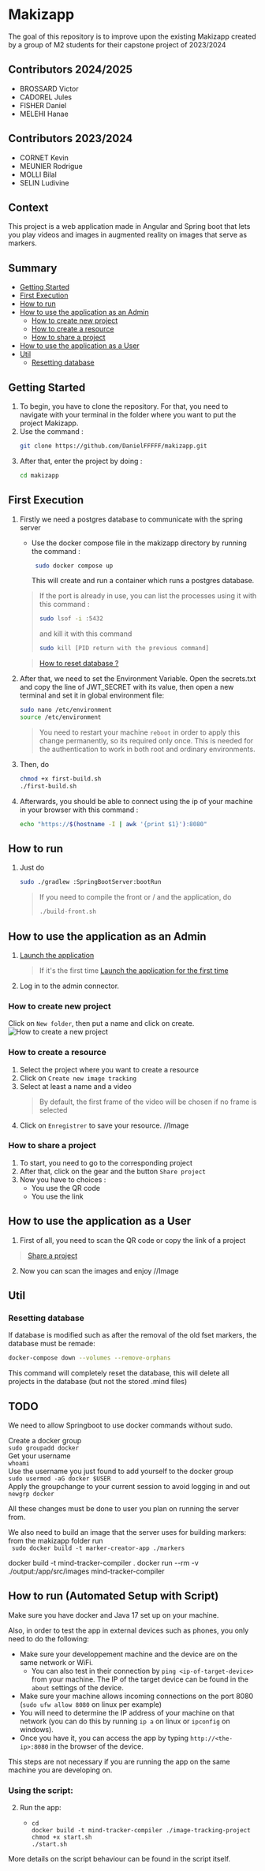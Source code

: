 # Makizapp

The goal of this repository is to improve upon the existing Makizapp created by a group of M2 students for their capstone project of 2023/2024

## Contributors 2024/2025

- BROSSARD Victor
- CADOREL Jules
- FISHER Daniel
- MELEHI Hanae


## Contributors 2023/2024

- CORNET Kevin
- MEUNIER Rodrigue
- MOLLI Bilal
- SELIN Ludivine

## Context

This project is a web application made in Angular and Spring boot that lets you play videos and images in augmented reality on images that serve as markers.

## Summary
- [Getting Started](#getting-started)
- [First Execution](#first-execution)
- [How to run](#how-to-run)
- [How to use the application as an Admin](#how-to-use-the-application-as-an-admin)
  - [How to create new project](#how-to-create-new-project)
  - [How to create a resource](#how-to-create-a-resource)
  - [How to share a project](#how-to-share-a-project)
- [How to use the application as a User](#how-to-use-the-application-as-a-user)
- [Util](#util)
  - [Resetting database](#resetting-database)

## Getting Started
1. To begin, you have to clone the repository. For that, you need to navigate with your terminal in the folder where you want to put the project Makizapp.
2. Use the command :
   ```bash
   git clone https://github.com/DanielFFFFF/makizapp.git
   ```
3. After that, enter the project by doing :
   ```bash
   cd makizapp
   ```

## First Execution
1. Firstly we need a postgres database to communicate with the spring server
   - Use the docker compose file in the makizapp directory by running the command :
     ```bash
      sudo docker compose up
     ```
     This will create and run a container which runs a postgres database.
   > If the port is already in use, you can list the processes using it with this command :
   > ```bash
   > sudo lsof -i :5432
   > ```
   > and kill it with this command 
   > ```bash
   > sudo kill [PID return with the previous command]
   > ```

   > [How to reset database ?](#Resetting-database)

2. After that, we need to set the Environment Variable.
   Open the secrets.txt and copy the line of JWT_SECRET with its value, then open a new terminal and set it in global environment file:
   ```bash
   sudo nano /etc/environment
   source /etc/environment
   ```
   > You need to restart your machine  ```reboot``` in order to apply this change permanently, so its required only once.
   > This is needed for the authentication to work in both root and ordinary environments.

3. Then, do 
   ```bash
   chmod +x first-build.sh
   ./first-build.sh
   ```

4. Afterwards, you should be able to connect using the ip of your machine in your browser with this command :
   ```bash
   echo "https://$(hostname -I | awk '{print $1}'):8080"
   ```

## How to run

1. Just do 
   ```bash
   sudo ./gradlew :SpringBootServer:bootRun
   ```
   > If you need to compile the front or / and the application, do 
   > ```bash
   > ./build-front.sh
   > ```

## How to use the application as an Admin

1. [Launch the application](#How-to-run)
   > If it's the first time [Launch the application for the first time](#First-Execution)

2. Log in to the admin connector.

### How to create new project

Click on ```New folder```, then put a name and click on create.
![How to create a new project](docs/images/Create_project.png "How to create a new project")

### How to create a resource

1. Select the project where you want to create a resource
2. Click on ```Create new image tracking```
3. Select at least a name and a video 
   > By default, the first frame of the video will be chosen if no frame is selected
4. Click on ```Enregistrer``` to save your resource.
//Image
### How to share a project

1. To start, you need to go to the corresponding project
2. After that, click on the gear and the button ```Share project```
3. Now you have to choices : 
   - You use the QR code
   - You use the link

## How to use the application as a User

1. First of all, you need to scan the QR code or copy the link of a project
> [Share a project](#How-to-share-a-project)

2. Now you can scan the images and enjoy
//Image
## Util

### Resetting database

If database is modified such as after the removal of the old fset markers, the database must be remade:

```bash
docker-compose down --volumes --remove-orphans
```

This command will completely reset the database, this will delete all projects in the database (but not the stored .mind files)




## TODO

We need to allow Springboot to use docker commands without sudo.

Create  a docker group\
```sudo groupadd docker```\
Get your username\
```whoami```\
Use the username you just found to add yourself to the docker group\
```sudo usermod -aG docker $USER```\
Apply the groupchange to your current session to avoid logging in and out\
```newgrp docker```

All these changes must be done to user you plan on running the server from.

We also need to build an image that the server uses for building markers:
from the makizapp folder run\
``` sudo docker build -t marker-creator-app ./markers```

docker build -t mind-tracker-compiler .
docker run --rm -v ./output:/app/src/images mind-tracker-compiler


## How to run (Automated Setup with Script)

Make sure you have docker and Java 17 set up on your machine.

Also, in order to test the app in external devices such as phones, you only need to do the following:
- Make sure your developpement machine and the device are on the same network or WiFi.
    - You can also test in their connection by `ping <ip-of-target-device>` from your machine. The IP of the target device can be found in the `about` settings of the device.
- Make sure your machine allows incoming connections on the port 8080 (`sudo ufw allow 8080` on linux per example)
- You will need to determine the IP address of your machine on that network (you can do this by running `ip a` on linux or `ipconfig` on windows).
- Once you have it, you can access the app by typing `http://<the-ip>:8080` in the browser of the device.

This steps are not necessary if you are running the app on the same machine you are developing on.

### Using the script:

2. Run the app:
    - ```shell
      cd 
      docker build -t mind-tracker-compiler ./image-tracking-project
      chmod +x start.sh
      ./start.sh
      ```
More details on the script behaviour can be found in the script itself.

